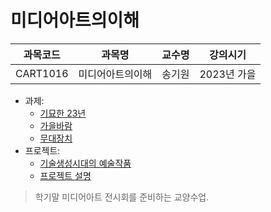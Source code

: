 # 미디어아트의이해

| 과목코드 | 과목명           | 교수명 | 강의시기    |
|----------|------------------|--------|-------------|
| CART1016 | 미디어아트의이해 | 송기원 | 2023년 가을 |

- 과제:
  - [기묘한 23년](https://x.com/caesiumpark/status/1725511261323194767)
  - [가을바람](./long-exposure.jpg)
  - [무대장치](./stage.jpg)
- 프로젝트:
  - [기술생성시대의 예술작품](https://github.com/parksb/the-work-of-art-in-the-age-of-mechanical-generation)
  - [프로젝트 설명](./project-description.md)

> 학기말 미디어아트 전시회를 준비하는 교양수업.
